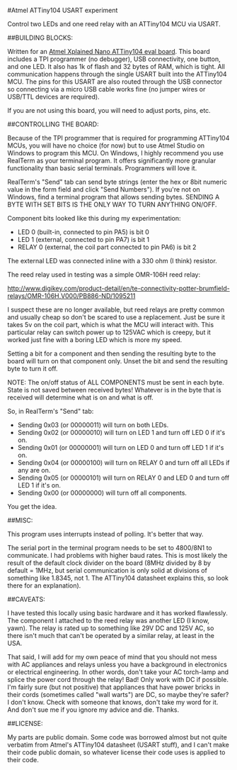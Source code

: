 #Atmel ATTiny104 USART experiment

Control two LEDs and one reed relay with an ATTiny104 MCU via USART.

##BUILDING BLOCKS:

Written for an [Atmel Xplained Nano ATTiny104 eval board](http://www.atmel.com/tools/ATTINY104-XNANO.aspx).
This board includes a TPI programmer (no debugger), USB connectivity, one
button, and one LED. It also has 1k of flash and 32 bytes of RAM, which is
tight. All communication happens through the single USART built into the
ATTiny104 MCU. The pins for this USART are also routed through the USB
connector so connecting via a micro USB cable works fine (no jumper wires
or USB/TTL devices are required).

If you are not using this board, you will need to adjust ports, pins, etc.

##CONTROLLING THE BOARD:

Because of the TPI programmer that is required for programming ATTiny104
MCUs, you will have no choice (for now) but to use Atmel Studio on Windows
to program this MCU. On Windows, I highly recommend you use RealTerm as
your terminal program. It offers significantly more granular functionality
than basic serial terminals. Programmers will love it.

RealTerm's "Send" tab can send byte strings (enter the hex or 8bit numeric
value in the form field and click "Send Numbers"). If you're not on
Windows, find a terminal program that allows sending bytes. SENDING A BYTE
WITH SET BITS IS THE ONLY WAY TO TURN ANYTHING ON/OFF.

Component bits looked like this during my experimentation:

- LED 0   (built-in, connected to pin PA5) is bit 0
- LED 1   (external, connected to pin PA7) is bit 1
- RELAY 0 (external, the coil part connected to pin PA6) is bit 2

The external LED was connected inline with a 330 ohm (I think) resistor.

The reed relay used in testing was a simple OMR-106H reed relay:

http://www.digikey.com/product-detail/en/te-connectivity-potter-brumfield-relays/OMR-106H,V000/PB886-ND/1095211

I suspect these are no longer available, but reed relays are pretty common
and usually cheap so don't be scared to use a replacement. Just be sure it
takes 5v on the coil part, which is what the MCU will interact with. This
particular relay can switch power up to 125VAC which is creepy, but it
worked just fine with a boring LED which is more my speed.

Setting a bit for a component and then sending the resulting byte to the
board will turn on that component only. Unset the bit and send the
resulting byte to turn it off.

NOTE: The on/off status of ALL COMPONENTS must be sent in each byte. State
is not saved between received bytes! Whatever is in the byte that is
received will determine what is on and what is off.

So, in RealTerm's "Send" tab:

- Sending 0x03 (or 00000011) will turn on both LEDs.
- Sending 0x02 (or 00000010) will turn on LED 1 and turn off LED 0 if it's on.
- Sending 0x01 (or 00000001) will turn on LED 0 and turn off LED 1 if it's on.
- Sending 0x04 (or 00000100) will turn on RELAY 0 and turn off all LEDs if any are on.
- Sending 0x05 (or 00000101) will turn on RELAY 0 and LED 0 and turn off LED 1 if it's on.
- Sending 0x00 (or 00000000) will turn off all components.

You get the idea.

##MISC:

This program uses interrupts instead of polling. It's better that way.

The serial port in the terminal program needs to be set to 4800/8N1 to
communicate.  I had problems with higher baud rates. This is most likely
the result of the default clock divider on the board (8MHz divided by 8 by
default = 1MHz, but serial communication is only solid at divisions of
something like 1.8345, not 1. The ATTiny104 datasheet explains this, so
look there for an explanation).

##CAVEATS:

I have tested this locally using basic hardware and it has worked
flawlessly. The component I attached to the reed relay was another LED (I
know, yawn). The relay is rated up to something like 29V DC and 125V AC,
so there isn't much that can't be operated by a similar relay, at least in
the USA. 

That said, I will add for my own peace of mind that you should not mess
with AC appliances and relays unless you have a background in electronics
or electrical engineering. In other words, don't take your AC torch-lamp
and splice the power cord through the relay! Bad! Only work with DC if
possible. I'm fairly sure (but not positive) that appliances that have
power bricks in their cords (sometimes called "wall warts") are DC, so
maybe they're safer?  I don't know. Check with someone that knows, don't
take my word for it. And don't sue me if you ignore my advice and die.
Thanks.

##LICENSE:

My parts are public domain. Some code was borrowed almost but not quite
verbatim from Atmel's ATTiny104 datasheet (USART stuff), and I can't make
their code public domain, so whatever license their code uses is applied
to their code.

